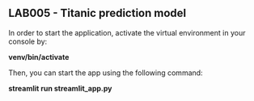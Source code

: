 ## LAB005 - Titanic prediction model

In order to start the application, activate the virtual environment in your console by:

<b>venv/bin/activate</b>

Then, you can start the app using the following command:

<b>streamlit run streamlit_app.py</b>
